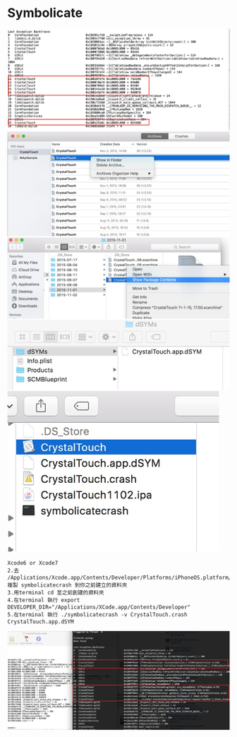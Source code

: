 # Symbolicate

![](assets/symbolicate/backtrace1.jpg)
![](assets/symbolicate/1918EDB3-F321-4E15-94DF-71D2E5DC7702.jpg)
![](assets/symbolicate/55989D1E-84E3-4D10-8A82-C29984154988.jpg)
![](assets/symbolicate/E40396B8-9B90-4A0B-8275-2C3148FBD6A7.jpg)
![](assets/symbolicate/2015-11-02.jpg)

    Xcode6 or Xcode7
    2.去 /Applications/Xcode.app/Contents/Developer/Platforms/iPhoneOS.platform/Developer/Library/PrivateFrameworks/DTDeviceKit.framework/Versions/A/Resources/symbolicatecrash 複製 symbolicatecrash 到你之前建立的資料夾
    3.用terminal cd 至之前創建的資料夾
    4.在terminal 執行 export DEVELOPER_DIR="/Applications/XCode.app/Contents/Developer" 
    5.在terminal 執行 ./symbolicatecrash -v CrystalTouch.crash  CrystalTouch.app.dSYM
    
![](assets/symbolicate/backtrace2.jpg)